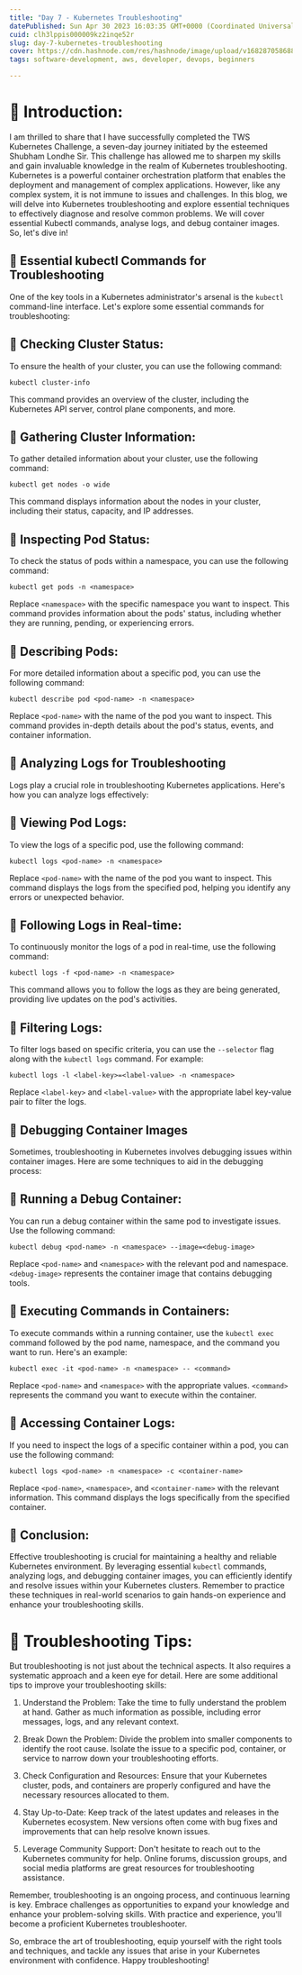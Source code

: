 ```yaml
---
title: "Day 7 - Kubernetes Troubleshooting"
datePublished: Sun Apr 30 2023 16:03:35 GMT+0000 (Coordinated Universal Time)
cuid: clh3lppis000009kz2inqe52r
slug: day-7-kubernetes-troubleshooting
cover: https://cdn.hashnode.com/res/hashnode/image/upload/v1682870586889/3b7b85b0-86ad-421f-841e-2b625a924569.png
tags: software-development, aws, developer, devops, beginners

---
```


# **📍** Introduction:

I am thrilled to share that I have successfully completed the TWS Kubernetes Challenge, a seven-day journey initiated by the esteemed Shubham Londhe Sir. This challenge has allowed me to sharpen my skills and gain invaluable knowledge in the realm of Kubernetes troubleshooting. Kubernetes is a powerful container orchestration platform that enables the deployment and management of complex applications. However, like any complex system, it is not immune to issues and challenges. In this blog, we will delve into Kubernetes troubleshooting and explore essential techniques to effectively diagnose and resolve common problems. We will cover essential Kubectl commands, analyse logs, and debug container images. So, let's dive in!

## **📍 Essential kubectl Commands for Troubleshooting**

One of the key tools in a Kubernetes administrator's arsenal is the `kubectl` command-line interface. Let's explore some essential commands for troubleshooting:

## **🔹** Checking Cluster Status:

To ensure the health of your cluster, you can use the following command:

```plaintext
kubectl cluster-info
```

This command provides an overview of the cluster, including the Kubernetes API server, control plane components, and more.

## **🔹** Gathering Cluster Information:

To gather detailed information about your cluster, use the following command:

```plaintext
kubectl get nodes -o wide
```

This command displays information about the nodes in your cluster, including their status, capacity, and IP addresses.

## **🔹** Inspecting Pod Status:

To check the status of pods within a namespace, you can use the following command:

```plaintext
kubectl get pods -n <namespace>
```

Replace `<namespace>` with the specific namespace you want to inspect. This command provides information about the pods' status, including whether they are running, pending, or experiencing errors.

## **🔹** Describing Pods:

For more detailed information about a specific pod, you can use the following command:

```plaintext
kubectl describe pod <pod-name> -n <namespace>
```

Replace `<pod-name>` with the name of the pod you want to inspect. This command provides in-depth details about the pod's status, events, and container information.

## **📍 Analyzing Logs for Troubleshooting**

Logs play a crucial role in troubleshooting Kubernetes applications. Here's how you can analyze logs effectively:

## **🔹** Viewing Pod Logs:

To view the logs of a specific pod, use the following command:

```plaintext
kubectl logs <pod-name> -n <namespace>
```

Replace `<pod-name>` with the name of the pod you want to inspect. This command displays the logs from the specified pod, helping you identify any errors or unexpected behavior.

## **🔹** Following Logs in Real-time:

To continuously monitor the logs of a pod in real-time, use the following command:

```plaintext
kubectl logs -f <pod-name> -n <namespace>
```

This command allows you to follow the logs as they are being generated, providing live updates on the pod's activities.

## **🔹** Filtering Logs:

To filter logs based on specific criteria, you can use the `--selector` flag along with the `kubectl logs` command. For example:

```plaintext
kubectl logs -l <label-key>=<label-value> -n <namespace>
```

Replace `<label-key>` and `<label-value>` with the appropriate label key-value pair to filter the logs.

## **📍 Debugging Container Images**

Sometimes, troubleshooting in Kubernetes involves debugging issues within container images. Here are some techniques to aid in the debugging process:

## **🔹** Running a Debug Container:

You can run a debug container within the same pod to investigate issues. Use the following command:

```plaintext
kubectl debug <pod-name> -n <namespace> --image=<debug-image>
```

Replace `<pod-name>` and `<namespace>` with the relevant pod and namespace. `<debug-image>` represents the container image that contains debugging tools.

## **🔹** Executing Commands in Containers:

To execute commands within a running container, use the `kubectl exec` command followed by the pod name, namespace, and the command you want to run. Here's an example:

```plaintext
kubectl exec -it <pod-name> -n <namespace> -- <command>
```

Replace `<pod-name>` and `<namespace>` with the appropriate values. `<command>` represents the command you want to execute within the container.

## **🔹** Accessing Container Logs:

If you need to inspect the logs of a specific container within a pod, you can use the following command:

```plaintext
kubectl logs <pod-name> -n <namespace> -c <container-name>
```

Replace `<pod-name>`, `<namespace>`, and `<container-name>` with the relevant information. This command displays the logs specifically from the specified container.

## **📍 Conclusion:**

Effective troubleshooting is crucial for maintaining a healthy and reliable Kubernetes environment. By leveraging essential `kubectl` commands, analyzing logs, and debugging container images, you can efficiently identify and resolve issues within your Kubernetes clusters. Remember to practice these techniques in real-world scenarios to gain hands-on experience and enhance your troubleshooting skills.

# **📍 Troubleshooting Tips:**

But troubleshooting is not just about the technical aspects. It also requires a systematic approach and a keen eye for detail. Here are some additional tips to improve your troubleshooting skills:

1. Understand the Problem: Take the time to fully understand the problem at hand. Gather as much information as possible, including error messages, logs, and any relevant context.
    
2. Break Down the Problem: Divide the problem into smaller components to identify the root cause. Isolate the issue to a specific pod, container, or service to narrow down your troubleshooting efforts.
    
3. Check Configuration and Resources: Ensure that your Kubernetes cluster, pods, and containers are properly configured and have the necessary resources allocated to them.
    
4. Stay Up-to-Date: Keep track of the latest updates and releases in the Kubernetes ecosystem. New versions often come with bug fixes and improvements that can help resolve known issues.
    
5. Leverage Community Support: Don't hesitate to reach out to the Kubernetes community for help. Online forums, discussion groups, and social media platforms are great resources for troubleshooting assistance.
    

Remember, troubleshooting is an ongoing process, and continuous learning is key. Embrace challenges as opportunities to expand your knowledge and enhance your problem-solving skills. With practice and experience, you'll become a proficient Kubernetes troubleshooter.

So, embrace the art of troubleshooting, equip yourself with the right tools and techniques, and tackle any issues that arise in your Kubernetes environment with confidence. Happy troubleshooting!
